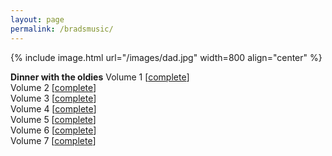 ```yaml
---
layout: page
permalink: /bradsmusic/
---
```


{% include image.html url="/images/dad.jpg" width=800 align="center" %}


**Dinner with the oldies**
Volume 1 [[complete](https://ufl.instructure.com/files/75640569/download?download_frd=1)]  
Volume 2 [[complete](https://ufl.instructure.com/files/75640569/download?download_frd=1)]  
Volume 3 [[complete](https://ufl.instructure.com/files/75640569/download?download_frd=1)]  
Volume 4 [[complete](https://ufl.instructure.com/files/75640569/download?download_frd=1)]  
Volume 5 [[complete](https://ufl.instructure.com/files/75640569/download?download_frd=1)]  
Volume 6 [[complete](https://ufl.instructure.com/files/75640569/download?download_frd=1)]  
Volume 7 [[complete](https://ufl.instructure.com/files/75640569/download?download_frd=1)]  
 

